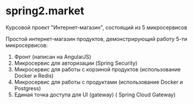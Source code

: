 # spring2.market
Курсовой проект "Интернет-магазин", состоящий из 5 микросервисов


Простой интернет-магазин продуктов, демонстрирующий работу 5-ти микросервисов:
1) Фронт (написан на AngularJS)
2) Микросервис для авторизации (Spring Security)
3) Микросервис для работы с корзиной продуктов (использование Docker и Redis)
4) Микросервис для работы с продуктами (использование Docker и Postgress)
5) Единая точка доступа для UI (gateway) ( Spring Cloud Gateway)

